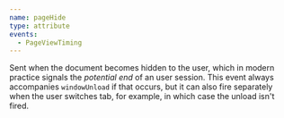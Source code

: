 ```yaml
---
name: pageHide
type: attribute
events:
  - PageViewTiming
---
```


Sent when the document becomes hidden to the user, which in modern practice signals the _potential end_ of an user session. This event always accompanies `windowUnload` if that occurs, but it can also fire separately when the user switches tab, for example, in which case the unload isn't fired.